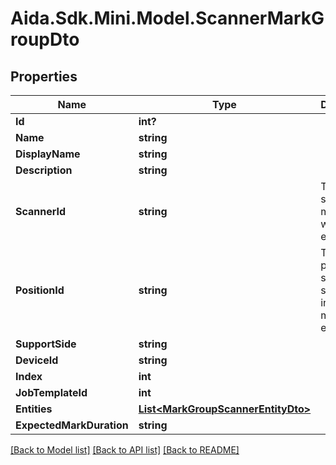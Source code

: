 # Aida.Sdk.Mini.Model.ScannerMarkGroupDto

## Properties

Name | Type | Description | Notes
------------ | ------------- | ------------- | -------------
**Id** | **int?** |  | [optional] 
**Name** | **string** |  | [optional] 
**DisplayName** | **string** |  | [optional] 
**Description** | **string** |  | [optional] 
**ScannerId** | **string** | The scanner module that will mark entities | [optional] 
**PositionId** | **string** | The target position the support should be in  when marking entities | [optional] 
**SupportSide** | **string** |  | [optional] 
**DeviceId** | **string** |  | [optional] 
**Index** | **int** |  | [optional] 
**JobTemplateId** | **int** |  | [optional] 
**Entities** | [**List&lt;MarkGroupScannerEntityDto&gt;**](MarkGroupScannerEntityDto.md) |  | [optional] 
**ExpectedMarkDuration** | **string** |  | [optional] 

[[Back to Model list]](../README.md#documentation-for-models) [[Back to API list]](../README.md#documentation-for-api-endpoints) [[Back to README]](../README.md)

